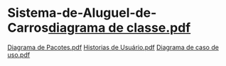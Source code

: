 # Sistema-de-Aluguel-de-Carros[diagrama de classe.pdf](https://github.com/user-attachments/files/22287013/diagrama.de.classe.pdf)
[Diagrama de Pacotes.pdf](https://github.com/user-attachments/files/22287809/Diagrama.de.Pacotes.pdf)
[Historias de Usuário.pdf](https://github.com/user-attachments/files/22287810/Historias.de.Usuario.pdf)
[Diagrama de caso de uso.pdf](https://github.com/user-attachments/files/22287831/Diagrama.de.caso.de.uso.pdf)
